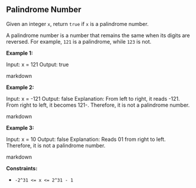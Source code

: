 ## Palindrome Number

Given an integer `x`, return `true` if `x` is a palindrome number.

A palindrome number is a number that remains the same when its digits are reversed. For example, `121` is a palindrome, while `123` is not.

**Example 1:**

Input: x = 121
Output: true

markdown


**Example 2:**

Input: x = -121
Output: false
Explanation: From left to right, it reads -121. From right to left, it becomes 121-. Therefore, it is not a palindrome number.

markdown


**Example 3:**

Input: x = 10
Output: false
Explanation: Reads 01 from right to left. Therefore, it is not a palindrome number.

markdown


**Constraints:**

- `-2^31 <= x <= 2^31 - 1`
